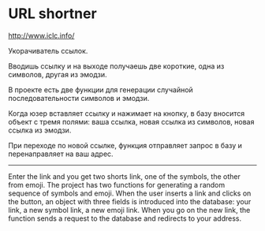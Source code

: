 # URL shortner
http://www.iclc.info/

Укорачиватель ссылок.

Вводишь ссылку и на выходе получаешь две короткие, одна из символов, другая из эмодзи.

В проекте есть две функции для генерации случайной последовательности символов и эмодзи.

Когда юзер вставляет ссылку и нажимает на кнопку, в базу вносится объект с тремя полями: ваша ссылка, новая ссылка из символов, новая ссылка из эмодзи.

При переходе по новой ссылке, функция отправляет запрос в базу и перенаправляет на ваш адрес.
*********************************************************************************************
Enter the link and you get two shorts link, one of the symbols, the other from emoji.
The project has two functions for generating a random sequence of symbols and emoji.
When the user inserts a link and clicks on the button, an object with three fields is introduced into the database: your link, a new symbol link, a new emoji link.
When you go on the new link, the function sends a request to the database and redirects to your address.
